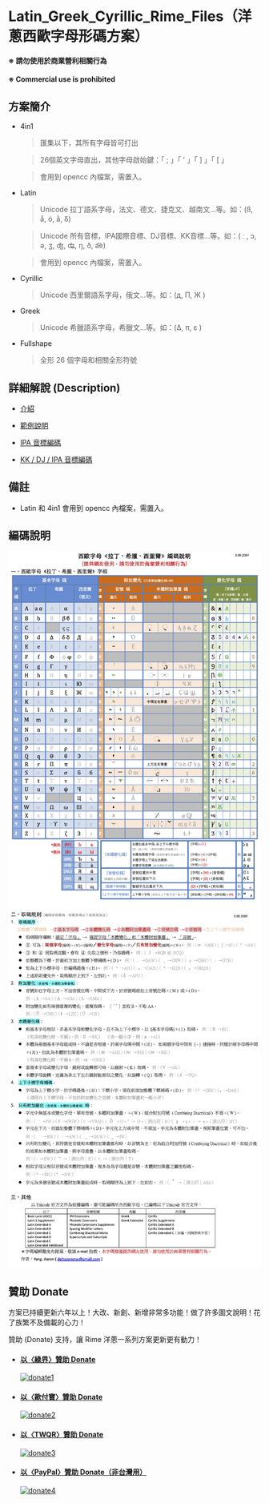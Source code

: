 # Latin_Greek_Cyrillic_Rime_Files（洋蔥西歐字母形碼方案）

#### ※ 請勿使用於商業營利相關行為
#### ※ Commercial use is prohibited

## 方案簡介

- 4in1

  > 匯集以下，其所有字母皆可打出
  
  > 26個英文字母直出，其他字母啟始鍵：「 ; 」「 ' 」「 ] 」「 [ 」
  
  > 會用到 opencc 內檔案，需置入。

- Latin

  > Unicode 拉丁語系字母，法文、德文、捷克文、越南文…等。如：(ß, å, ó, ằ, Ᵹ)

  > Unicode 所有音標，IPA國際音標、DJ音標、KK音標…等。如：( ː , ɔ, ǝ, ʒ, ʤ, ʥ, ŋ, ð, a͡e)

  > 會用到 opencc 內檔案，需置入。

- Cyrillic

  > Unicode 西里爾語系字母，俄文…等。如：(д, П, Ж )

- Greek

  > Unicode 希臘語系字母，希臘文…等。如：(Δ, π, ε )

- Fullshape

  > 全形 26 個字母和相關全形符號

## 詳細解說 (Description)

- [介紹](https://github.com/oniondelta/Latin_Greek_Cyrillic_Rime_Files/blob/main/README_introduction.md)

- [範例說明](https://github.com/oniondelta/Latin_Greek_Cyrillic_Rime_Files/blob/main/README_explanation.md)

- [IPA 音標編碼](https://github.com/oniondelta/Latin_Greek_Cyrillic_Rime_Files/blob/main/README_IPA_code.md)

- [KK / DJ / IPA 音標編碼](https://github.com/oniondelta/Latin_Greek_Cyrillic_Rime_Files/blob/main/README_KK-DJ-IPA_code.md)

## 備註

- Latin 和 4in1 會用到 opencc 內檔案，需置入。

## 編碼說明

![介紹1](https://raw.githubusercontent.com/oniondelta/latin-greek-cyrillic-rime/main/latin-greek-cyrillic-2020_cht-1.jpg)
![介紹2](https://raw.githubusercontent.com/oniondelta/latin-greek-cyrillic-rime/main/latin-greek-cyrillic-2020_cht-2.jpg)

## 贊助 Donate

方案已持續更新六年以上！大改、新創、新增非常多功能！做了許多圖文說明！花了族繁不及備載的心力！

贊助 (Donate) 支持，讓 Rime 洋蔥一系列方案更新更有動力！

- #### [以〈綠界〉贊助 Donate](https://p.ecpay.com.tw/D555162)

    [![donate1](https://payment.ecpay.com.tw/Upload/QRCode/202010/QRCode_170c287e-2db8-4b50-b87f-8d36500a3958.png)](https://p.ecpay.com.tw/D555162)

- #### [以〈歐付寶〉贊助 Donate](https://qr.opay.tw/Mx4LY)

    [![donate2](https://payment.opay.tw/Upload/Broadcaster/2294343/QRcode/QRCode_7AC0FA1CAD39F0B66CFD5513A2173D1A.png)](https://qr.opay.tw/Mx4LY)

- #### [以〈TWQR〉贊助 Donate](https://qr.opay.tw/N6RTD)

    [![donate3](https://payment.opay.tw/Upload/TWQRSticker/20250912/1/2294343.png)](https://qr.opay.tw/N6RTD)

- #### [以〈PayPal〉贊助 Donate（非台灣用）](https://paypal.me/onioninput)

    [![donate4](https://github.com/user-attachments/assets/5ae6b20c-939d-4781-9f82-6865043ffeac)](https://paypal.me/onioninput)

